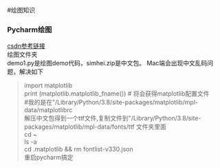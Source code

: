 #绘图知识
### Pycharm绘图
[csdn参考链接](https://blog.csdn.net/weixin_51740371/article/details/109555345)        
绘图文件夹  
demo1.py是绘图demo代码，simhei.zip是中文包。
Mac端会出现中文乱码问题，解决如下  
>import matplotlib  
>print (matplotlib.matplotlib_fname()) # 将会获得matplotlib配置文件  
>\#我的是在"/Library/Python/3.8/site-packages/matplotlib/mpl-data/matplotlibrc  
> 解压中文包得到一个ttf文件,复制文件到"/Library/Python/3.8/site-packages/matplotlib/mpl-data/fonts/ttf
文件夹里面   
> cd ~   
> ls -a  
> cd .matplotlib  && rm fontlist-v330.json  
> 重启pycharm搞定   